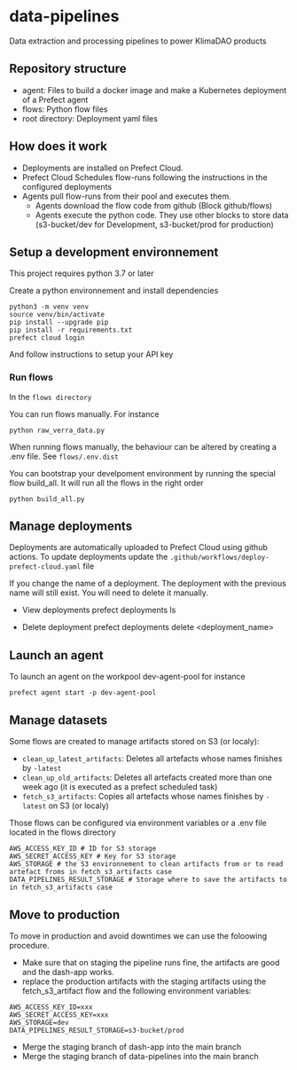 # data-pipelines

Data extraction and processing pipelines to power KlimaDAO products

## Repository structure

- agent: Files to build a docker image and make a Kubernetes deployment of a Prefect agent
- flows: Python flow files
- root directory: Deployment yaml files

## How does it work

- Deployments are installed on Prefect Cloud.
- Prefect Cloud Schedules flow-runs following the instructions in the configured deployments
- Agents pull flow-runs from their pool and executes them.
  - Agents download the flow code from github (Block github/flows)
  - Agents execute the python code. They use other blocks to store data (s3-bucket/dev for Development, s3-bucket/prod for production)

## Setup a development environnement

This project requires python 3.7 or later

Create a python environnement and install dependencies

```
python3 -m venv venv
source venv/bin/activate
pip install --upgrade pip
pip install -r requirements.txt
prefect cloud login
```

And follow instructions to setup your API key

### Run flows

In the `flows directory`

You can run flows manually. For instance

`python raw_verra_data.py`

When running flows manually, the behaviour can be altered by creating a .env file. See `flows/.env.dist`

You can bootstrap your develpoment environment by running the special flow build_all. It will run all the flows in the right order

`python build_all.py`

## Manage deployments

Deployments are automatically uploaded to Prefect Cloud using github actions. To update deployments update the `.github/workflows/deploy-prefect-cloud.yaml` file

If you change the name of a deployment. The deployment with the previous name will still exist. You will need to delete it manually.

- View deployments
  prefect deployments ls

- Delete deployment
  prefect deployments delete <deployment_name>

## Launch an agent

To launch an agent on the workpool dev-agent-pool for instance

`prefect agent start -p dev-agent-pool`

## Manage datasets

Some flows are created to manage artifacts stored on S3 (or localy):
- `clean_up_latest_artifacts`: Deletes all artefacts whose names finishes by `-latest`
- `clean_up_old_artifacts`: Deletes all artefacts created more than one week ago (it is executed as a prefect scheduled task)
- `fetch_s3_artifacts`: Copies all artefacts whose names finishes by `-latest` on S3 (or localy)

Those flows can be configured via environment variables or a .env file located in the flows directory
```
AWS_ACCESS_KEY_ID # ID for S3 storage
AWS_SECRET_ACCESS_KEY # Key for S3 storage
AWS_STORAGE # the S3 environnement to clean artifacts from or to read artefact froms in fetch_s3_artifacts case
DATA_PIPELINES_RESULT_STORAGE # Storage where to save the artifacts to in fetch_s3_artifacts case
```

## Move to production

To move in production and avoid downtimes we can use the foloowing procedure.
- Make sure that on staging the pipeline runs fine, the artifacts are good and the dash-app works.
- replace the production artifacts with the staging artifacts using the fetch_s3_artifact flow and the following environment variables:
```
AWS_ACCESS_KEY_ID=xxx
AWS_SECRET_ACCESS_KEY=xxx
AWS_STORAGE=dev
DATA_PIPELINES_RESULT_STORAGE=s3-bucket/prod
```
- Merge the staging branch of dash-app into the main branch
- Merge the staging branch of data-pipelines into the main branch
